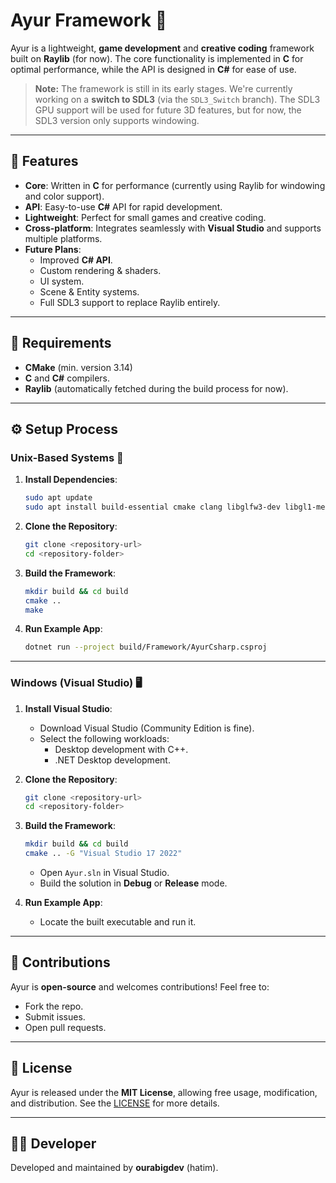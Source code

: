 
# Ayur Framework 🌿

Ayur is a lightweight, **game development** and **creative coding** framework built on **Raylib** (for now). The core functionality is implemented in **C** for optimal performance, while the API is designed in **C#** for ease of use.

> **Note:** The framework is still in its early stages. We're currently working on a **switch to SDL3** (via the `SDL3_Switch` branch). The SDL3 GPU support will be used for future 3D features, but for now, the SDL3 version only supports windowing. 

---

## 🌟 Features

- **Core**: Written in **C** for performance (currently using Raylib for windowing and color support).
- **API**: Easy-to-use **C#** API for rapid development.
- **Lightweight**: Perfect for small games and creative coding.
- **Cross-platform**: Integrates seamlessly with **Visual Studio** and supports multiple platforms.
- **Future Plans**:
  - Improved **C# API**.
  - Custom rendering & shaders.
  - UI system.
  - Scene & Entity systems.
  - Full SDL3 support to replace Raylib entirely.

---

## 🔧 Requirements

- **CMake** (min. version 3.14)
- **C** and **C#** compilers.
- **Raylib** (automatically fetched during the build process for now).

---

## ⚙️ Setup Process

### Unix-Based Systems 🐧

1. **Install Dependencies**:
   ```bash
   sudo apt update
   sudo apt install build-essential cmake clang libglfw3-dev libgl1-mesa-dev
   ```

2. **Clone the Repository**:
   ```bash
   git clone <repository-url>
   cd <repository-folder>
   ```

3. **Build the Framework**:
   ```bash
   mkdir build && cd build
   cmake ..
   make
   ```

4. **Run Example App**:
   ```bash
   dotnet run --project build/Framework/AyurCsharp.csproj
   ```

---

### Windows (Visual Studio) 🖥️

1. **Install Visual Studio**:
   - Download Visual Studio (Community Edition is fine).
   - Select the following workloads:
     - Desktop development with C++.
     - .NET Desktop development.

2. **Clone the Repository**:
   ```bash
   git clone <repository-url>
   cd <repository-folder>
   ```

3. **Build the Framework**:
   ```bash
   mkdir build && cd build
   cmake .. -G "Visual Studio 17 2022"
   ```
   - Open `Ayur.sln` in Visual Studio.
   - Build the solution in **Debug** or **Release** mode.

4. **Run Example App**:
   - Locate the built executable and run it.

---

## 🤝 Contributions

Ayur is **open-source** and welcomes contributions! Feel free to:
- Fork the repo.
- Submit issues.
- Open pull requests.

---

## 📜 License

Ayur is released under the **MIT License**, allowing free usage, modification, and distribution. See the [LICENSE](https://github.com/ourabigdev/Ayur/blob/master/LICENSE) for more details.

---

## 👨‍💻 Developer

Developed and maintained by **ourabigdev** (hatim).
